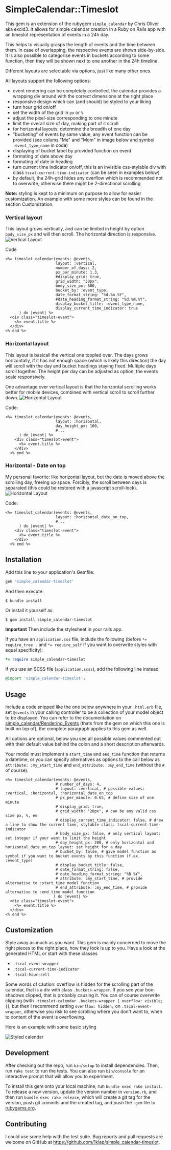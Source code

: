 # SimpleCalendar::Timeslot

This gem is an extension of the rubygem `simple_calendar` by Chris Oliver aka excid3. It allows 
for simple calendar creation in a Ruby on Rails app with an timeslot representation of events 
in a 24h day. 

This helps to visually grasps the length of events and the time between them. In case of overlapping, the respective events are shown side-by-side. It is also possible to categorise events in buckets according to some function, then they will be shown next to one another in the 24h timeline.

Different layouts are selectable via options, just like many other ones.

All layouts support the following options:
- event rendering can be completely controlled, the calendar provides a wrapping div around with the correct dimensions at the right place
- responsive design which can (and should) be styled to your liking
- turn hour grid on/off
- set the width of the grid in `px` or `%`
- adjust the pixel-size corresponding to one minute
- limit the overall size of day, making part of it scroll
- for horizontal layouts: determine the breadth of one day
- "bucketing" of events by same value, any event function can be provided (see colums "Me" and "Mom" in image below and symbol `:event_type_name` in code)
- displaying of bucket label by provided function on event
- formating of date above day
- formating of date in heading
- turn current time indicator on/off, this is an invisible css-stylable div with class `tscal-current-time-indicator` (can be seen in examples below)
- by default, the 24h-grid hides any overflow which is recommended not to overwrite, otherwise there might be 2-directional scrolling

**Note:** styling is kept to a minimum on purpose to allow for easier customization. An example with some more styles can be found in the section Customization.

### Vertical layout
This layout grows vertically, and can be limited in height by option `body_size_px` and will then scroll.
The horizontal direction is responsive.
![Vertical Layout](https://raw.githubusercontent.com/1klap/simple_calendar-timeslot/90a0c2b72b172a113105412ef34dd00f728e50e4/img/simple_calendar-timeslot_vertical-v2.png)

Code
```erb
<%= timeslot_calendar(events: @events,
                      layout: :vertical,
                      number_of_days: 2,
                      px_per_minute: 1.3,
                      #display_grid: true,
                      grid_width: "30px",
                      body_size_px: 600,
                      bucket_by: :event_type,
                      date_format_string: "%d.%m.%Y",
                      #date_heading_format_string: "%d.%m.%Y",
                      display_bucket_title: :event_type_name,
                      display_current_time_indicator: true
      ) do |event| %>
  <div class="timeslot-event">
    <%= event.title %>
  </div>
<% end %>
```

### Horizontal layout
This layout is basicall the vertical one toppled over. The days grows horizontally, if it has not enough space (which is likely this direction) the day will scroll with the day and bucket headings staying fixed. Multiple days scroll together. The height per day can be adjusted as option, the events scale responsively.

One advantage over vertical layout is that the horizontal scrolling works better for mobile devices, combined with vertical scroll to scroll further down. 
![Horizontal Layout](https://raw.githubusercontent.com/1klap/simple_calendar-timeslot/90a0c2b72b172a113105412ef34dd00f728e50e4/img/simple_calendar-timeslot_horizontal-v2.png)

Code:
```erb
<%= timeslot_calendar(events: @events,
                      layout: :horizontal,
                      day_height_px: 100,
                      #...
      ) do |event| %>
    <div class="timeslot-event">
      <%= event.title %>
    </div>
  <% end %>
```

### Horizontal - Date on top
My personal favorite: like horizontal layout, but the date is moved above the scrolling day, freeing up space. Forcibly, the scroll between days is separated (this could be restored with a javascript scroll-lock).
![Horizontal Layout](https://raw.githubusercontent.com/1klap/simple_calendar-timeslot/90a0c2b72b172a113105412ef34dd00f728e50e4/img/simple_calendar-timeslot_horizontal2-v2.png)

Code:
```erb
<%= timeslot_calendar(events: @events,
                      layout: :horizontal_date_on_top,
                      #...
      ) do |event| %>
    <div class="timeslot-event">
      <%= event.title %>
    </div>
  <% end %>
```



## Installation

Add this line to your application's Gemfile:

```ruby
gem 'simple_calendar-timeslot'
```

And then execute:

    $ bundle install

Or install it yourself as:

    $ gem install simple_calendar-timeslot


**Important** Then include the stylesheet in your rails app.

If you have an `application.css` file, include the following (before `*= require_tree .` and `*= require_self` if you want to overwrite styles with equal specificity):
```ruby
*= require simple_calendar-timeslot
```
If you use an SCSS file (`application.scss`), add the following line instead:
```ruby
@import 'simple_calendar-timeslot';
```

## Usage

Include a code snipped like the one below anywhere in your `.html.erb` file, set `@events` in your calling controller to be a collection of your model object to be displayed. You can refer to the documentation on [simple_calendar/Rendering_Events](https://github.com/excid3/simple_calendar#rendering-events) (thats from the gem on which this one is built on top of), the complete paragraph applies to this gem as well.

All options are optional, below you see all possible values commented out with their default value behind the colon and a short description afterwards.

Your model must implement a `start_time` and `end_time` function that returns a datetime, or you can specify alternatives as options to the call below
as `attribute: :my_start_time` and `end_attribute: :my_end_time` (without the `#` of course).

```erb
<%= timeslot_calendar(events: @events,
                      # number_of_days: 4, 
                      # layout: :vertical, # possible values: :vertical, :horizontal, :horizontal_date_on_top
                      # px_per_minute: 0.65, # define size of one minute
                      # display_grid: true, 
                      # grid_width: "20px", # can be any valid css size px, %, em
                      # display_current_time_indicator: false, # draw a line to show the current time, stylable class: tscal-current-time-indicator
                      # body_size_px: false, # only vertical layout: set integer if your want to limit the height
                      # day_height_px: 200, # only horizontal and horizontal_date_on_top layout: set height for a day
                      # bucket_by: false, # give model function as symbol if you want to bucket events by this function (f.ex. :event_type)
                      # display_bucket_title: false,
                      # date_format_string: false,
                      # date_heading_format_string: "%B %Y",
                      # attribute: :my_start_time, # provide alternative to :start_time model function 
                      # end_attribute: :my_end_time, # provide alternative to :end_time model function 
                     ) do |event| %>
  <div class="timeslot-event">
    <%= event.title %>
  </div>
<% end %>
```

## Customization

Style away as much as you want. This gem is mainly concerned to move the right pieces to the right place, how they look is up to you. Have a look
at the generated HTML or start with these classes
- `.tscal-event-wrapper`
- `.tscal-current-time-indicator`
- `.tscal-hour-cell`

Some words of caution: overflow is hidden for the scrolling part of the calendar, that is a div with class `.buckets-wrapper`. If you see your box-shadows clipped, that is probably causing it. You can of course overwrite clipping (with `.timeslot-calendar .buckets-wrapper { overflow: visible; }`), but then I recommend setting `overflow: hidden;` on `.tscal-event-wrapper`, otherwise you risk to see scrolling where you don't want to, when to content of the event is overflowing.

Here is an example with some basic styling

![Styled calendar](https://raw.githubusercontent.com/1klap/simple_calendar-timeslot/c844c11f99c51f1b44bab825943615c295acde29/img/simple_calendar-timeslot_styled.png)

## Development

After checking out the repo, run `bin/setup` to install dependencies. Then, run `rake test` to run the tests. You can also run `bin/console` for an interactive prompt that will allow you to experiment.

To install this gem onto your local machine, run `bundle exec rake install`. To release a new version, update the version number in `version.rb`, and then run `bundle exec rake release`, which will create a git tag for the version, push git commits and the created tag, and push the `.gem` file to [rubygems.org](https://rubygems.org).

## Contributing

I could use some help with the test suite.
Bug reports and pull requests are welcome on GitHub at https://github.com/1klap/simple_calendar-timeslot.
